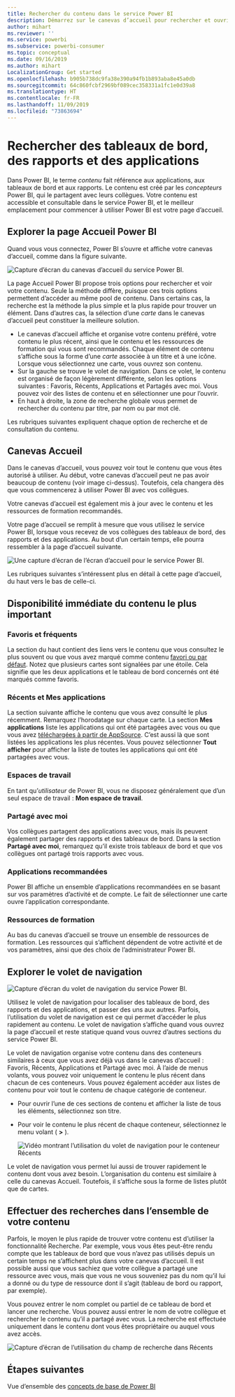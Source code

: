 ```yaml
---
title: Rechercher du contenu dans le service Power BI
description: Démarrez sur le canevas d’accueil pour rechercher et ouvrir des rapports, des tableaux de bord et des applications.
author: mihart
ms.reviewer: ''
ms.service: powerbi
ms.subservice: powerbi-consumer
ms.topic: conceptual
ms.date: 09/16/2019
ms.author: mihart
LocalizationGroup: Get started
ms.openlocfilehash: b905b738dc9fa38e390a94fb1b893aba8e45a0db
ms.sourcegitcommit: 64c860fcbf2969bf089cec358331a1fc1e0d39a8
ms.translationtype: HT
ms.contentlocale: fr-FR
ms.lasthandoff: 11/09/2019
ms.locfileid: "73863694"
---
```

# <a name="find-your-dashboards-reports-and-apps"></a>Rechercher des tableaux de bord, des rapports et des applications
Dans Power BI, le terme *contenu* fait référence aux applications, aux tableaux de bord et aux rapports. Le contenu est créé par les *concepteurs* Power BI, qui le partagent avec leurs collègues. Votre contenu est accessible et consultable dans le service Power BI, et le meilleur emplacement pour commencer à utiliser Power BI est votre page d’accueil.

## <a name="explore-power-bi-home"></a>Explorer la page Accueil Power BI
Quand vous vous connectez, Power BI s’ouvre et affiche votre canevas d’accueil, comme dans la figure suivante.
 
![Capture d’écran du canevas d’accueil du service Power BI.](media/end-user-home/power-bi-home.png)

La page Accueil Power BI propose trois options pour rechercher et voir votre contenu. Seule la méthode diffère, puisque ces trois options permettent d’accéder au même pool de contenu. Dans certains cas, la recherche est la méthode la plus simple et la plus rapide pour trouver un élément. Dans d’autres cas, la sélection d’une *carte* dans le canevas d’accueil peut constituer la meilleure solution.

- Le canevas d’accueil affiche et organise votre contenu préféré, votre contenu le plus récent, ainsi que le contenu et les ressources de formation qui vous sont recommandés. Chaque élément de contenu s’affiche sous la forme d’une *carte* associée à un titre et à une icône. Lorsque vous sélectionnez une carte, vous ouvrez son contenu.
- Sur la gauche se trouve le volet de navigation. Dans ce volet, le contenu est organisé de façon légèrement différente, selon les options suivantes : Favoris, Récents, Applications et Partagés avec moi. Vous pouvez voir des listes de contenu et en sélectionner une pour l’ouvrir.
- En haut à droite, la zone de recherche globale vous permet de rechercher du contenu par titre, par nom ou par mot clé.

Les rubriques suivantes expliquent chaque option de recherche et de consultation du contenu.

## <a name="home-canvas"></a>Canevas Accueil
Dans le canevas d’accueil, vous pouvez voir tout le contenu que vous êtes autorisé à utiliser. Au début, votre canevas d’accueil peut ne pas avoir beaucoup de contenu (voir image ci-dessus). Toutefois, cela changera dès que vous commencerez à utiliser Power BI avec vos collègues.

Votre canevas d’accueil est également mis à jour avec le contenu et les ressources de formation recommandés. 
 
Votre page d’accueil se remplit à mesure que vous utilisez le service Power BI, lorsque vous recevez de vos collègues des tableaux de bord, des rapports et des applications. Au bout d’un certain temps, elle pourra ressembler à la page d’accueil suivante.

![Une capture d’écran de l’écran d’accueil pour le service Power BI.](media/end-user-home/power-bi-home-older.png)

 
Les rubriques suivantes s’intéressent plus en détail à cette page d’accueil, du haut vers le bas de celle-ci.

## <a name="most-important-content-at-your-fingertips"></a>Disponibilité immédiate du contenu le plus important

### <a name="favorites-and-frequents"></a>Favoris et fréquents
La section du haut contient des liens vers le contenu que vous consultez le plus souvent ou que vous avez marqué comme contenu [favori ou par défaut](end-user-favorite.md). Notez que plusieurs cartes sont signalées par une étoile. Cela signifie que les deux applications et le tableau de bord concernés ont été marqués comme favoris.
 
### <a name="recents-and-my-apps"></a>Récents et Mes applications
La section suivante affiche le contenu que vous avez consulté le plus récemment. Remarquez l’horodatage sur chaque carte. La section **Mes applications** liste les applications qui ont été partagées avec vous ou que vous avez [téléchargées à partir de AppSource](end-user-apps.md). C’est aussi là que sont listées les applications les plus récentes. Vous pouvez sélectionner **Tout afficher** pour afficher la liste de toutes les applications qui ont été partagées avec vous.

### <a name="workspaces"></a>Espaces de travail
En tant qu’*utilisateur* de Power BI, vous ne disposez généralement que d’un seul espace de travail : **Mon espace de travail**. 

### <a name="shared-with-me"></a>Partagé avec moi
Vos collègues partagent des applications avec vous, mais ils peuvent également partager des rapports et des tableaux de bord. Dans la section **Partagé avec moi**, remarquez qu’il existe trois tableaux de bord et que vos collègues ont partagé trois rapports avec vous.

### <a name="recommended-apps"></a>Applications recommandées
Power BI affiche un ensemble d’applications recommandées en se basant sur vos paramètres d’activité et de compte. Le fait de sélectionner une carte ouvre l’application correspondante.
 
### <a name="learning-resources"></a>Ressources de formation
Au bas du canevas d’accueil se trouve un ensemble de ressources de formation. Les ressources qui s’affichent dépendent de votre activité et de vos paramètres, ainsi que des choix de l’administrateur Power BI. 
 
## <a name="explore-the-nav-pane"></a>Explorer le volet de navigation

![Capture d’écran du volet de navigation du service Power BI.](media/end-user-home/power-bi-nav-bar.png)


Utilisez le volet de navigation pour localiser des tableaux de bord, des rapports et des applications, et passer des uns aux autres. Parfois, l’utilisation du volet de navigation est ce qui permet d’accéder le plus rapidement au contenu.
Le volet de navigation s’affiche quand vous ouvrez la page d’accueil et reste statique quand vous ouvrez d’autres sections du service Power BI.
  
Le volet de navigation organise votre contenu dans des conteneurs similaires à ceux que vous avez déjà vus dans le canevas d’accueil : Favoris, Récents, Applications et Partagé avec moi. À l’aide de menus volants, vous pouvez voir uniquement le contenu le plus récent dans chacun de ces conteneurs. Vous pouvez également accéder aux listes de contenu pour voir tout le contenu de chaque catégorie de conteneur.
 
- Pour ouvrir l’une de ces sections de contenu et afficher la liste de tous les éléments, sélectionnez son titre.
- Pour voir le contenu le plus récent de chaque conteneur, sélectionnez le menu volant ( **>** ).

    ![Vidéo montrant l’utilisation du volet de navigation pour le conteneur Récents](media/end-user-home/power-bi-nav-bar.gif)

 
Le volet de navigation vous permet lui aussi de trouver rapidement le contenu dont vous avez besoin. L’organisation du contenu est similaire à celle du canevas Accueil. Toutefois, il s’affiche sous la forme de listes plutôt que de cartes. 

## <a name="search-all-of-your-content"></a>Effectuer des recherches dans l’ensemble de votre contenu
Parfois, le moyen le plus rapide de trouver votre contenu est d’utiliser la fonctionnalité Recherche. Par exemple, vous vous êtes peut-être rendu compte que les tableaux de bord que vous n’avez pas utilisés depuis un certain temps ne s’affichent plus dans votre canevas d’accueil. Il est possible aussi que vous sachiez que votre collègue a partagé une ressource avec vous, mais que vous ne vous souveniez pas du nom qu’il lui a donné ou du type de ressource dont il s’agit (tableau de bord ou rapport, par exemple).
 
Vous pouvez entrer le nom complet ou partiel de ce tableau de bord et lancer une recherche. Vous pouvez aussi entrer le nom de votre collègue et rechercher le contenu qu’il a partagé avec vous. La recherche est effectuée uniquement dans le contenu dont vous êtes propriétaire ou auquel vous avez accès.

![Capture d’écran de l’utilisation du champ de recherche dans Récents](media/end-user-home/power-bi-search.png)

## <a name="next-steps"></a>Étapes suivantes
Vue d’ensemble des [concepts de base de Power BI](end-user-basic-concepts.md)
